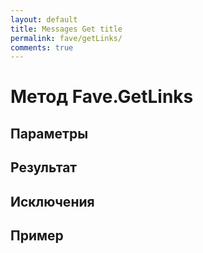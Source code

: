 ```yaml
---
layout: default
title: Messages Get title
permalink: fave/getLinks/
comments: true
---
```

# Метод Fave.GetLinks

## Параметры

## Результат

## Исключения

## Пример
```csharp

```
